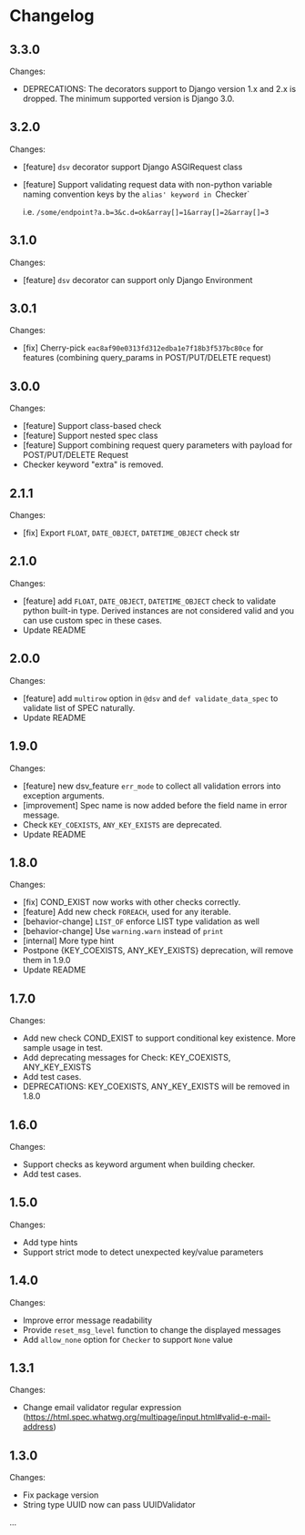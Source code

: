 Changelog
=========

3.3.0
-----

Changes:

- DEPRECATIONS: The decorators support to Django version 1.x and 2.x is dropped. The minimum supported version is Django 3.0.


3.2.0
-----

Changes:

- [feature] `dsv` decorator support Django ASGIRequest class
- [feature] Support validating request data with non-python variable naming convention keys by the `alias' keyword in `Checker`

  i.e. `/some/endpoint?a.b=3&c.d=ok&array[]=1&array[]=2&array[]=3`

3.1.0
-----

Changes:

- [feature] `dsv` decorator can support only Django Environment


3.0.1
-----

Changes:

- [fix] Cherry-pick `eac8af90e0313fd312edba1e7f18b3f537bc80ce` for features (combining query_params in POST/PUT/DELETE request)


3.0.0
-----

Changes:

- [feature] Support class-based check
- [feature] Support nested spec class
- [feature] Support combining request query parameters with payload for POST/PUT/DELETE Request
- Checker keyword "extra" is removed.


2.1.1
-----

Changes:

- [fix] Export `FLOAT`, `DATE_OBJECT`, `DATETIME_OBJECT` check str


2.1.0
-----

Changes:

- [feature] add `FLOAT`, `DATE_OBJECT`, `DATETIME_OBJECT` check to validate python built-in type. Derived instances are
  not considered valid and you can use custom spec in these cases.
- Update README


2.0.0
-----

Changes:

- [feature] add `multirow` option in `@dsv` and `def validate_data_spec` to validate list of SPEC naturally.
- Update README


1.9.0
-----

Changes:

- [feature] new dsv_feature `err_mode` to collect all validation errors into exception arguments.
- [improvement] Spec name is now added before the field name in error message.
- Check `KEY_COEXISTS`, `ANY_KEY_EXISTS` are deprecated.
- Update README


1.8.0
-----

Changes:

- [fix] COND_EXIST now works with other checks correctly.
- [feature] Add new check `FOREACH`, used for any iterable.
- [behavior-change] `LIST_OF` enforce LIST type validation as well
- [behavior-change] Use `warning.warn` instead of `print`
- [internal] More type hint
- Postpone {KEY_COEXISTS, ANY_KEY_EXISTS} deprecation, will remove them in 1.9.0
- Update README


1.7.0
-----

Changes:

- Add new check COND_EXIST to support conditional key existence. More sample usage in test.
- Add deprecating messages for Check: KEY_COEXISTS, ANY_KEY_EXISTS
- Add test cases.
- DEPRECATIONS: KEY_COEXISTS, ANY_KEY_EXISTS will be removed in 1.8.0


1.6.0
-----

Changes:

- Support checks as keyword argument when building checker.
- Add test cases.


1.5.0
-----

Changes:

- Add type hints
- Support strict mode to detect unexpected key/value parameters


1.4.0
-----

Changes:

- Improve error message readability
- Provide `reset_msg_level` function to change the displayed messages
- Add `allow_none` option for `Checker` to support `None` value

1.3.1
-----

Changes:

- Change email validator regular expression (https://html.spec.whatwg.org/multipage/input.html#valid-e-mail-address)

1.3.0
-----

Changes:

- Fix package version
- String type UUID now can pass UUIDValidator

...
